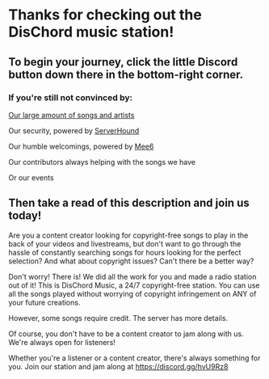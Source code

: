 
  <script src="https://crate.widgetbot.io/v2" defer async data-cfasync="false">new Crate({"server":"422458952421474306","channel":"422708323184541711","options":"1003"})</script>
  <h1>Thanks for checking out the DisChord music station!</h1>
  <h2>To begin your journey, click the little Discord button down there in the bottom-right corner.</h2>
  <h3>If you're still not convinced by:</h3>
  <a href="https://bit.ly/dischordmusic">Our large amount of songs and artists</a>
  <p>Our security, powered by <a href="https://discordlist.net/">ServerHound</a></p>
  <p>Our humble welcomings, powered by <a href="https://mee6.xyz/">Mee6</a></p>
  <p>Our contributors always helping with the songs we have</p>
  <p>Or our events</p>

  <h2>Then take a read of this description and join us today!</h2>
<div>Are you a content creator looking for copyright-free songs to play in the back of your videos and livestreams, but don't want to go through the hassle of constantly searching songs for hours looking for the perfect selection? And what about copyright issues? Can't there be a better way?</div>
  <p></p>
<div>Don't worry! There is! We did all the work for you and made a radio station out of it! This is DisChord Music, a 24/7 copyright-free station. You can use all the songs played without worrying of copyright infringement on ANY of your future creations.</div>
<p></p>
<div>However, some songs require credit. The server has more details.</div>
<p></p>
<div>Of course, you don't have to be a content creator to jam along with us. We're always open for listeners!</div>
<p></p>
<div>Whether you're a listener or a content creator, there's always something for you. Join our station and jam along at <a href="https://discord.gg/hvU9Rz8">https://discord.gg/hvU9Rz8</a></div>

